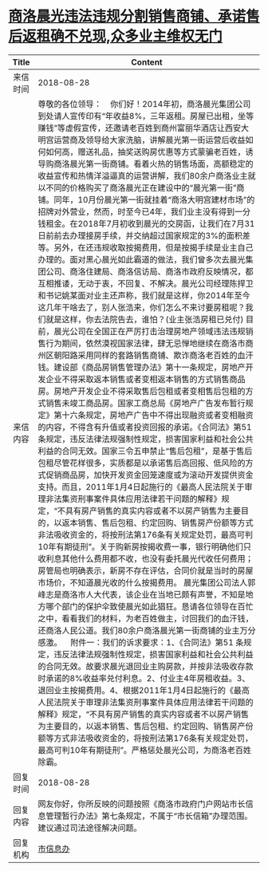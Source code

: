 # <a href="http://www.shangluo.gov.cn/zmhd/ldxxxx.jsp?urltype=leadermail.LeaderMailContentUrl&wbtreeid=1112&leadermailid=4887">商洛晨光违法违规分割销售商铺、承诺售后返租确不兑现,众多业主维权无门</a>
|Title|Content|
|:---:|---|
|来信时间|2018-08-28|
|来信内容|尊敬的各位领导：    你们好！2014年初，商洛晨光集团公司到处请人宣传印有“年收益8%，三年返租。房屋已出租，坐等赚钱”等虚假宣传，还邀请老百姓到商州富丽华酒店让西安大明宫运营商及领导给大家洗脑，讲解晨光第一街运营后收益如何如何高，赠送礼品，抽奖送购房优惠等方式蒙骗老百姓，诱导购商洛晨光第一街商铺。看着火热的销售场面，高额稳定的收益宣传和热情洋溢逼真的运营讲解，我们80余户商洛业主就以不同的价格购买了商洛晨光正在建设中的“晨光第一街”商铺。同年，10月份晨光第一街就挂着“商洛大明宫建材市场”的招牌对外营业，然而，时至今已4年，我们业主没有得到一分钱租金。在2018年7月初收到晨光的交房函，让我们在7月31日前前去办理接房手续，并交纳超过国家规定的3%的面积差等。另外，在还违规收取按揭费用，但是按揭手续是业主自己办理的。面对黑心晨光如此霸道的做法，我们曾多次去晨光集团公司、商洛住建局、商洛信访局、商洛市政府反映情况，都互相推诿，无动于衷，不回复、不解决。晨光公司经理陈捍卫和书记姚某面对业主还声称，我们就是这样，你2014年至今这几年干啥去了，别人张浩来，你们怎么不来讨要房租呢？我们就是这样，你去法院告去，谁怕？(业主张浩房租已兑付) 目前，晨光公司在全国正在严厉打击治理房地产领域违法违规销售行为期间，依然漠视国家法律，肆无忌惮地继续在商洛市商州区朝阳路采用同样的套路销售商铺、欺诈商洛老百姓的血汗钱。建设部《商品房销售管理办法》第十一条规定，房地产开发企业不得采取返本销售或者变相返本销售的方式销售商品房。房地产开发企业不得采取售后包租或者变相售后包租的方式销售未竣工商品房。国家工商总局《房地产广告发布暂行规定》第十六条规定，房地产广告中不得出现融资或者变相融资的内容，不得含有升值或者投资回报的承诺。《合同法》第51 条规定，违反法律法规强制性规定，损害国家利益和社会公共利益的合同无效。国家三令五申禁止“售后包租”，是基于售后包租尽管花样很多，实质都是以承诺售后高回报、低风险的方式促销商品房，加快开发资金回笼速度或为滚动开发提供资金支持。而且，2011年1月4日起施行的《最高人民法院关于审理非法集资刑事案件具体应用法律若干问题的解释》规定，“不具有房产销售的真实内容或者不以房产销售为主要目的，以返本销售、售后包租、约定回购、销售房产份额等方式非法吸收资金的，将按刑法第176条有关规定处罚，最高可判10年有期徒刑”。关于购新房按揭收费一事，银行明确他们只收利息其他什么费用都不收，也没有委托晨光代收任何费用；房管局也明确表示，新房不存在评估，合同价就是当时的房屋市场价，不知道晨光收的什么按揭费用。 晨光集团公司法人郭峰志是商洛市人大代表，该企业在当地已颇有声誉，不知是地方哪个部门的保护伞致使晨光如此猖狂。恳请各位领导在百忙之中，看看我们的材料，为老百姓做主，讨回我们的血汗钱，还商洛人民公道。我们80余户商洛晨光第一街商铺的业主万分感激。    附件一：我们的诉求要求：1、《合同法》第51 条规定，违反法律法规强制性规定，损害国家利益和社会公共利益的合同无效。故要求晨光退回业主购房款，并按非法吸收存款时承诺的8%收益率兑付利息。2、付业主4年房租收益。3、退回业主按揭费用。4、根据2011年1月4日起施行的《最高人民法院关于审理非法集资刑事案件具体应用法律若干问题的解释》规定，“不具有房产销售的真实内容或者不以房产销售为主要目的，以返本销售、售后包租、约定回购、销售房产份额等方式非法吸收资金的，将按刑法第176条有关规定处罚，最高可判10年有期徒刑”。严格惩处晨光公司，为商洛老百姓除霸。|
|回复时间|2018-08-28|
|回复内容|网友你好，你所反映的问题按照《商洛市政府门户网站市长信息管理暂行办法》第七条规定，不属于“市长信箱”办理范围。建议通过司法途径解决问题。|
|回复机构|<a href="../../categories/agencies/市信息办.md">市信息办</a>|
